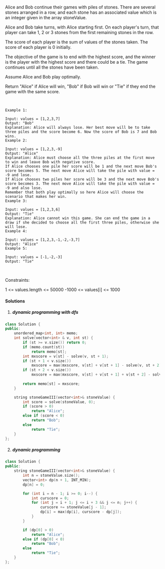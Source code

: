 Alice and Bob continue their games with piles of stones. There are several stones arranged in a row, and each stone has an associated value which is an integer given in the array stoneValue.

Alice and Bob take turns, with Alice starting first. On each player's turn, that player can take 1, 2 or 3 stones from the first remaining stones in the row.

The score of each player is the sum of values of the stones taken. The score of each player is 0 initially.

The objective of the game is to end with the highest score, and the winner is the player with the highest score and there could be a tie. The game continues until all the stones have been taken.

Assume Alice and Bob play optimally.

Return "Alice" if Alice will win, "Bob" if Bob will win or "Tie" if they end the game with the same score.

 

```
Example 1:

Input: values = [1,2,3,7]
Output: "Bob"
Explanation: Alice will always lose. Her best move will be to take three piles and the score become 6. Now the score of Bob is 7 and Bob wins.
Example 2:

Input: values = [1,2,3,-9]
Output: "Alice"
Explanation: Alice must choose all the three piles at the first move to win and leave Bob with negative score.
If Alice chooses one pile her score will be 1 and the next move Bob's score becomes 5. The next move Alice will take the pile with value = -9 and lose.
If Alice chooses two piles her score will be 3 and the next move Bob's score becomes 3. The next move Alice will take the pile with value = -9 and also lose.
Remember that both play optimally so here Alice will choose the scenario that makes her win.
Example 3:

Input: values = [1,2,3,6]
Output: "Tie"
Explanation: Alice cannot win this game. She can end the game in a draw if she decided to choose all the first three piles, otherwise she will lose.
Example 4:

Input: values = [1,2,3,-1,-2,-3,7]
Output: "Alice"
Example 5:

Input: values = [-1,-2,-3]
Output: "Tie"
```
 

Constraints:

1 <= values.length <= 50000
-1000 <= values[i] <= 1000

#### Solutions

1. ##### dynamic programming with dfs

```c++
class Solution {
public:
    unordered_map<int, int> memo;
    int solve(vector<int> & v, int st) {
        if (st >= v.size()) return 0;
        if (memo.count(st))
            return memo[st];
        int mxscore = v[st] - solve(v, st + 1);
        if (st + 1 < v.size())
            mxscore = max(mxscore, v[st] + v[st + 1] - solve(v, st + 2));
        if (st + 2 < v.size())
            mxscore = max(mxscore, v[st] + v[st + 1] + v[st + 2] - solve(v, st + 3));
        
        return memo[st] = mxscore;
    }

    string stoneGameIII(vector<int>& stoneValue) {
        int score = solve(stoneValue, 0);
        if (score > 0)
            return "Alice";
        else if (score < 0)
            return "Bob";
        else
            return "Tie";
    }
};
```


2. ##### dynamic programming

```c++
class Solution {
public:
    string stoneGameIII(vector<int>& stoneValue) {
        int n = stoneValue.size();
        vector<int> dp(n + 1, INT_MIN);
        dp[n] = 0;

        for (int i = n - 1; i >= 0; i--) {
            int curscore = 0;
            for (int j = i + 1; j <= i + 3 && j <= n; j++) {
                curscore += stoneValue[j - 1];
                dp[i] = max(dp[i], curscore - dp[j]);
            }
        }

        if (dp[0] > 0)
            return "Alice";
        else if (dp[0] < 0)
            return "Bob";
        else
            return "Tie";
    }
};
```